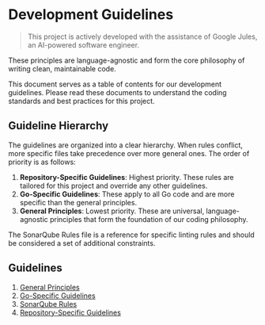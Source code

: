 # Development Guidelines

> This project is actively developed with the assistance of Google Jules, an AI-powered software engineer.

These principles are language-agnostic and form the core philosophy of writing clean, maintainable code.

This document serves as a table of contents for our development guidelines. Please read these documents to understand the coding standards and best practices for this project.

## Guideline Hierarchy

The guidelines are organized into a clear hierarchy. When rules conflict, more specific files take precedence over more general ones. The order of priority is as follows:

1.  **Repository-Specific Guidelines**: Highest priority. These rules are tailored for this project and override any other guidelines.
2.  **Go-Specific Guidelines**: These apply to all Go code and are more specific than the general principles.
3.  **General Principles**: Lowest priority. These are universal, language-agnostic principles that form the foundation of our coding philosophy.

The SonarQube Rules file is a reference for specific linting rules and should be considered a set of additional constraints.

## Guidelines

1.  [General Principles](./development/01-general-principles.md)
2.  [Go-Specific Guidelines](./development/02-go-guidelines.md)
3.  [SonarQube Rules](./development/03-sonar-qube-rules.md)
4.  [Repository-Specific Guidelines](./development/04-repository-specific.md)
